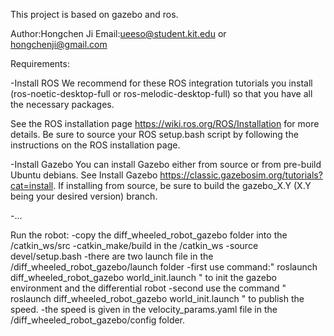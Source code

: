 This project is based on gazebo and ros.

Author:Hongchen Ji Email:ueeso@student.kit.edu or hongchenji@gmail.com

Requirements:

-Install ROS
We recommend for these ROS integration tutorials you install (ros-noetic-desktop-full or ros-melodic-desktop-full) so that you have all the necessary packages.

See the ROS installation page https://wiki.ros.org/ROS/Installation for more details. Be sure to source your ROS setup.bash script by following the instructions on the ROS installation page.

-Install Gazebo
You can install Gazebo either from source or from pre-build Ubuntu debians.
See Install Gazebo https://classic.gazebosim.org/tutorials?cat=install. If installing from source, be sure to build the gazebo_X.Y (X.Y being your desired version) branch.

-...

Run the robot:
-copy the diff_wheeled_robot_gazebo folder into the /catkin_ws/src
-catkin_make/build in the /catkin_ws
-source devel/setup.bash
-there are two launch file in the /diff_wheeled_robot_gazebo/launch folder
-first use command:" roslaunch diff_wheeled_robot_gazebo world_init.launch " to init the gazebo environment and the differential robot
-second use the command " roslaunch diff_wheeled_robot_gazebo world_init.launch " to publish the speed.
-the speed is given in the velocity_params.yaml file in the /diff_wheeled_robot_gazebo/config folder.